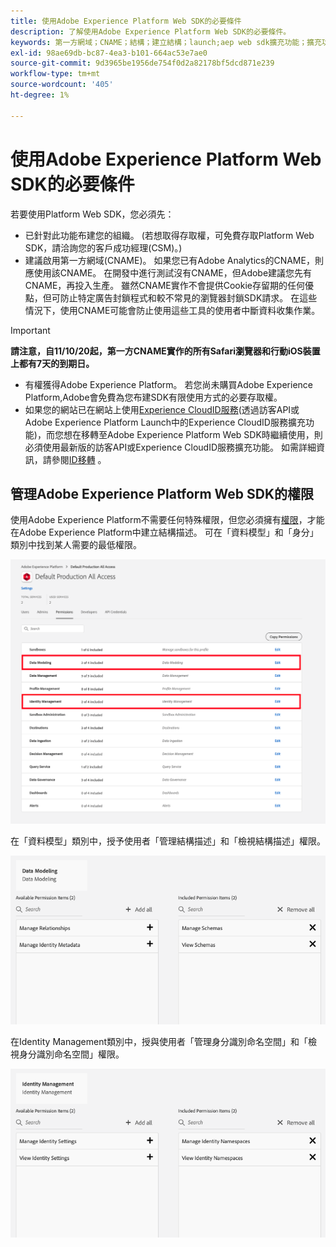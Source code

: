 ```yaml
---
title: 使用Adobe Experience Platform Web SDK的必要條件
description: 了解使用Adobe Experience Platform Web SDK的必要條件。
keywords: 第一方網域；CNAME；結構；建立結構；launch;aep web sdk擴充功能；擴充功能；組態ID；組態工具；資料元素；建立資料元素；XDM物件；sendEvent；傳送事件；
exl-id: 98ae69db-bc87-4ea3-b101-664ac53e7ae0
source-git-commit: 9d3965be1956de754f0d2a82178bf5dcd871e239
workflow-type: tm+mt
source-wordcount: '405'
ht-degree: 1%

---
```


# 使用Adobe Experience Platform Web SDK的必要條件

若要使用Platform Web SDK，您必須先：

- 已針對此功能布建您的組織。 (若想取得存取權，可免費存取Platform Web SDK，請洽詢您的客戶成功經理(CSM)。)
- 建議啟用第一方網域(CNAME)。 如果您已有Adobe Analytics的CNAME，則應使用該CNAME。 在開發中進行測試沒有CNAME，但Adobe建議您先有CNAME，再投入生產。 雖然CNAME實作不會提供Cookie存留期的任何優點，但可防止特定廣告封鎖程式和較不常見的瀏覽器封鎖SDK請求。 在這些情況下，使用CNAME可能會防止使用這些工具的使用者中斷資料收集作業。

>[!IMPORTANT]
>
>**請注意，自11/10/20起，第一方CNAME實作的所有Safari瀏覽器和行動iOS裝置上都有7天的到期日。**

- 有權獲得Adobe Experience Platform。 若您尚未購買Adobe Experience Platform,Adobe會免費為您布建SDK有限使用方式的必要存取權。
- 如果您的網站已在網站上使用[Experience CloudID服務](https://experienceleague.adobe.com/docs/experience-platform/edge/identity/overview.html)(透過訪客API或Adobe Experience Platform Launch中的Experience CloudID服務擴充功能)，而您想在移轉至Adobe Experience Platform Web SDK時繼續使用，則必須使用最新版的訪客API或Experience CloudID服務擴充功能。 如需詳細資訊，請參閱[ID移轉](https://experienceleague.adobe.com/docs/experience-platform/edge/identity/overview.html?lang=en#identity) 。

## 管理Adobe Experience Platform Web SDK的權限

使用Adobe Experience Platform不需要任何特殊權限，但您必須擁有[權限](https://experienceleague.adobe.com/docs/experience-platform/access-control/home.html?lang=zh-Hant)，才能在Adobe Experience Platform中建立結構描述。 可在「資料模型」和「身分」類別中找到某人需要的最低權限。

![](../images/AEP-permission-categories.png)

在「資料模型」類別中，授予使用者「管理結構描述」和「檢視結構描述」權限。

![](../images/data-modeling-permissions.png)

在Identity Management類別中，授與使用者「管理身分識別命名空間」和「檢視身分識別命名空間」權限。

![](../images/identity-management-permissions.png)
